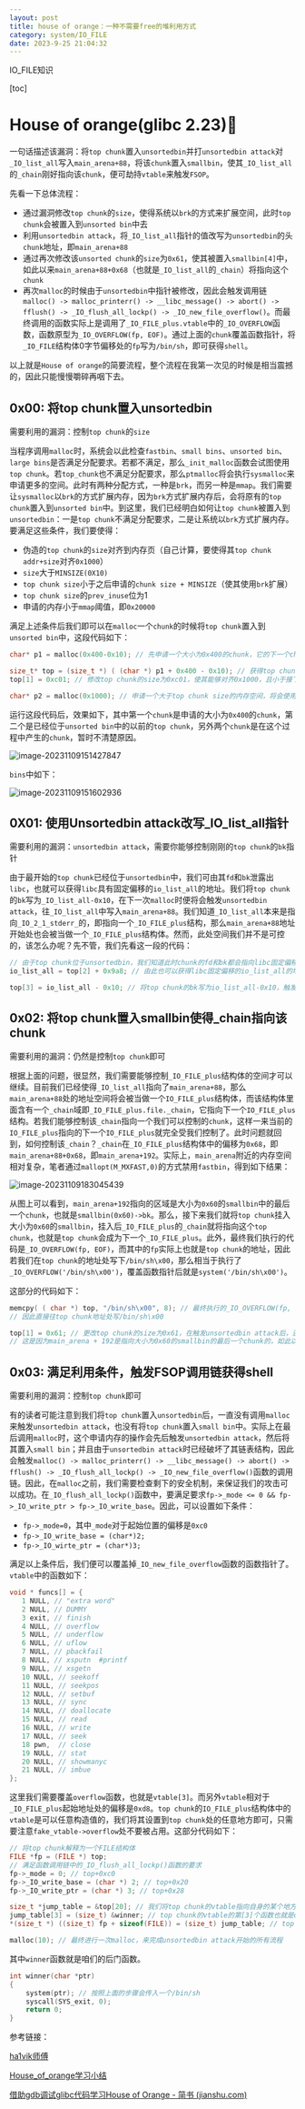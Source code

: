 ```yaml
---
layout: post
title: house of orange：一种不需要free的堆利用方式
category: system/IO_FILE
date: 2023-9-25 21:04:32
---
```

IO_FILE知识
<!-- more -->
[toc]
# House of orange(glibc 2.23)🍊

一句话描述该漏洞：将`top chunk`置入`unsortedbin`并打`unsortedbin attack`对`_IO_list_all`写入`main_arena+88`，将该`chunk`置入`smallbin`，使其`_IO_list_all`的`_chain`刚好指向该`chunk`，便可劫持`vtable`来触发`FSOP`。

先看一下总体流程：

- 通过漏洞修改`top chunk`的`size`，使得系统以`brk`的方式来扩展空间，此时`top chunk`会被置入到`unsorted bin`中去
- 利用`unsortedbin attack`，将`_IO_list_all`指针的值改写为`unsortedbin`的头`chunk`地址，即`main_arena+88`
- 通过再次修改该`unsorted chunk`的`size`为`0x61`，使其被置入`smallbin[4]`中，如此以来`main_arena+88+0x68`（也就是`_IO_list_all`的`_chain`）将指向这个`chunk`
- 再次`malloc`的时候由于`unsortedbin`中指针被修改，因此会触发调用链`malloc() -> malloc_printerr() -> __libc_message() -> abort() -> fflush() -> _IO_flush_all_lockp() -> _IO_new_file_overflow()`。而最终调用的函数实际上是调用了`_IO_FILE_plus.vtable`中的`_IO_OVERFLOW`函数，函数原型为`_IO_OVERFLOW(fp, EOF)`。通过上面的`chunk`覆盖函数指针，将`_IO_FILE`结构体0字节偏移处的`fp`写为`/bin/sh`，即可获得`shell`。

以上就是`House of orange`的简要流程，整个流程在我第一次见的时候是相当震撼的，因此只能慢慢嚼碎再咽下去。

## 0x00: 将top chunk置入unsortedbin

需要利用的漏洞：控制`top chunk`的`size`

当程序调用`malloc`时，系统会以此检查`fastbin`、`small bins`、`unsorted bin`、`large bins`是否满足分配要求。若都不满足，那么`_init_malloc`函数会试图使用`top chunk`。若`top_chunk`也不满足分配要求，那么`ptmalloc`将会执行`sysmalloc`来申请更多的空间。此时有两种分配方式，一种是`brk`，而另一种是`mmap`。我们需要让`sysmalloc`以`brk`的方式扩展内存，因为`brk`方式扩展内存后，会将原有的`top chunk`置入到`unsorted bin`中。到这里，我们已经明白如何让`top chunk`被置入到`unsortedbin`：一是`top chunk`不满足分配要求，二是让系统以`brk`方式扩展内存。要满足这些条件，我们要使得：

- 伪造的`top chunk`的`size`对齐到内存页（自己计算，要使得其`top chunk addr+size`对齐`0x1000`）
- `size`大于`MINSIZE(0X10)`
- `top chunk size`小于之后申请的`chunk size + MINSIZE`（使其使用`brk`扩展）
- `top chunk size`的`prev_inuse`位为1
- 申请的内存小于`mmap`阈值，即`0x20000`

满足上述条件后我们即可以在`malloc`一个`chunk`的时候将`top chunk`置入到`unsorted bin`中，这段代码如下：

```c
char* p1 = malloc(0x400-0x10); // 先申请一个大小为0x400的chunk，它的下一个chunk即为top chunk

size_t* top = (size_t *) ( (char *) p1 + 0x400 - 0x10); // 获得top chunk，也就是p1的用户地址加上0x400-0x10
top[1] = 0xc01; // 修改top chunk的size为0xc01，使其能够对齐0x1000，且小于接下来申请的一个不大于0x20000的请求

char* p2 = malloc(0x1000); // 申请一个大于top chunk size的内存空间，将会使用brk申请空间，同时使得top chunk被置入unsortedbin
```

运行这段代码后，效果如下，其中第一个`chunk`是申请的大小为`0x400`的`chunk`，第二个是已经位于`unsorted bin`中的以前的`top chunk`，另外两个`chunk`是在这个过程中产生的`chunk`，暂时不清楚原因。

![image-20231109151427847](https://ltfallpics.oss-cn-hangzhou.aliyuncs.com/images/202311211728975.png)

`bins`中如下：

![image-20231109151602936](https://ltfallpics.oss-cn-hangzhou.aliyuncs.com/images/202311211728983.png)

## 0X01: 使用Unsortedbin attack改写_IO_list_all指针

需要利用的漏洞：`unsortedbin attack`，需要你能够控制刚刚的`top chunk`的`bk`指针

由于最开始的`top chunk`已经位于`unsortedbin`中，我们可由其`fd`和`bk`泄露出`libc`，也就可以获得`libc`具有固定偏移的`io_list_all`的地址。我们将`top chunk`的`bk`写为`_IO_list_all-0x10`，在下一次`malloc`时便将会触发`unsortedbin attack`，往`_IO_list_all`中写入`main_arena+88`。我们知道`_IO_list_all`本来是指向`_IO_2_1_stderr_`的，即指向一个`_IO_FILE_plus`结构，那么`main_arena+88`地址开始处也会被当做一个`_IO_FILE_plus`结构体。然而，此处空间我们并不是可控的，该怎么办呢？先不管，我们先看这一段的代码：

```c
// 由于top chunk位于unsortedbin，我们知道此时chunk的fd和bk都会指向libc固定偏移main_arena+88
io_list_all = top[2] + 0x9a8; // 由此也可以获得libc固定偏移的io_list_all的地址

top[3] = io_list_all - 0x10; // 将top chunk的bk写为io_list_all-0x10，触发unsortedbin attack
```

## 0x02: 将top chunk置入smallbin使得_chain指向该chunk

 需要利用的漏洞：仍然是控制`top chunk`即可

根据上面的问题，很显然，我们需要能够控制`_IO_FILE_plus`结构体的空间才可以继续。目前我们已经使得`_IO_list_all`指向了`main_arena+88`，那么`main_arena+88`处的地址空间将会被当做一个`IO_FILE_plus`结构体，而该结构体里面含有一个`_chain`域即`_IO_FILE_plus.file._chain`，它指向下一个`IO_FILE_plus`结构。若我们能够控制该`_chain`指向一个我们可以控制的`chunk`，这样一来当前的`IO_FILE_plus`指向的下一个`IO_FILE_plus`就完全受我们控制了。此时问题就回到，如何控制该`_chain`？`_chain`在`_IO_FILE_plus`结构体中的偏移为`0x68`，即`main_arena+88+0x68`，即`main_arena+192`。实际上，`main_arena`附近的内存空间相对复杂，笔者通过`mallopt(M_MXFAST,0)`的方式禁用`fastbin`，得到如下结果：

![image-20231109183045439](https://ltfallpics.oss-cn-hangzhou.aliyuncs.com/images/202311211728426.png)

从图上可以看到，`main_arena+192`指向的区域是大小为`0x60`的`smallbin`中的最后一个`chunk`，也就是`smallbin(0x60)->bk`。那么，接下来我们就将`top chunk`挂入大小为`0x60`的`smallbin`，挂入后`_IO_FILE_plus`的`_chain`就将指向这个`top chunk`，也就是`top chunk`会成为下一个`_IO_FILE_plus`。此外，最终我们执行的代码是`_IO_OVERFLOW(fp, EOF)`，而其中的`fp`实际上也就是`top chunk`的地址，因此若我们在`top chunk`的地址处写下`/bin/sh\x00`，那么相当于执行了`_IO_OVERFLOW('/bin/sh\x00')`，覆盖函数指针后就是`system('/bin/sh\x00')`。

这部分的代码如下：

```c
memcpy( ( char *) top, "/bin/sh\x00", 8); // 最终执行的_IO_OVERFLOW(fp, EOF)中的fp实际上是_IO_FILE_plus结构体的地址，对应top chunk的地址
// 因此直接往top chunk地址处写/bin/sh\x00

top[1] = 0x61; // 更改top chunk的size为0x61，在触发unsortedbin attack后，还会将其挂入大小为0x60的smallbin
// 这是因为main_arena + 192是指向大小为0x60的smallbin的最后一个chunk的，如此以来第一个_IO_FILE_plus的_chain指向top chunk
```

## 0x03: 满足利用条件，触发FSOP调用链获得shell

需要利用的漏洞：控制`top chunk`即可

有的读者可能注意到我们将`top chunk`置入`unsortedbin`后，一直没有调用`malloc`来触发`unsortedbin attack`，也没有将`top chunk`置入`small bin`中。实际上在最后调用`malloc`时，这个申请内存的操作会先后触发`unsortedbin attack`，然后将其置入`small bin`；并且由于`unsortedbin attack`时已经破坏了其链表结构，因此会触发`malloc() -> malloc_printerr() -> __libc_message() -> abort() -> fflush() -> _IO_flush_all_lockp() -> _IO_new_file_overflow()`函数的调用链。因此，在`malloc`之前，我们需要检查剩下的安全机制，来保证我们的攻击可以成功。在`_IO_flush_all_lockp()`函数中，要满足要求`fp->_mode <= 0 && fp->_IO_write_ptr > fp->_IO_write_base`。因此，可以设置如下条件：

- `fp->_mode=0`，其中`_mode`对于起始位置的偏移是`0xc0`
- `fp->_IO_write_base = (char*)2;`
- `fp->_IO_wirte_ptr = (char*)3;`

满足以上条件后，我们便可以覆盖掉`_IO_new_file_overflow`函数的函数指针了。`vtable`中的函数如下：

```c
void * funcs[] = {
   1 NULL, // "extra word"
   2 NULL, // DUMMY
   3 exit, // finish
   4 NULL, // overflow
   5 NULL, // underflow
   6 NULL, // uflow
   7 NULL, // pbackfail
   8 NULL, // xsputn  #printf
   9 NULL, // xsgetn
   10 NULL, // seekoff
   11 NULL, // seekpos
   12 NULL, // setbuf
   13 NULL, // sync
   14 NULL, // doallocate
   15 NULL, // read
   16 NULL, // write
   17 NULL, // seek
   18 pwn,  // close
   19 NULL, // stat
   20 NULL, // showmanyc
   21 NULL, // imbue
};
```

这里我们需要覆盖`overflow`函数，也就是`vtable[3]`。而另外`vtable`相对于`_IO_FILE_plus`起始地址处的偏移是`0xd8`。`top chunk`的`IO_FILE_plus`结构体中的`vtable`是可以任意构造值的，我们将其设置到`top chunk`处的任意地方即可，只需要注意`fake_vtable->overflow`处不要被占用。这部分代码如下：

```c
// 将top chunk解释为一个FILE结构体
FILE *fp = (FILE *) top;
// 满足函数调用链中的_IO_flush_all_lockp()函数的要求
fp->_mode = 0; // top+0xc0
fp->_IO_write_base = (char *) 2; // top+0x20
fp->_IO_write_ptr = (char *) 3; // top+0x28

size_t *jump_table = &top[20]; // 我们将top chunk的vtable指向自身的某个地方，随意
jump_table[3] = (size_t) &winner; // top chunk的vtable的第[3]个函数也就是overflow，将其函数指针设置为winner
*(size_t *) ((size_t) fp + sizeof(FILE)) = (size_t) jump_table; // top chunk的vtable指向刚刚设置的fake vtable

malloc(10); // 最终进行一次malloc，来完成unsortedbin attack开始的所有流程
```

其中`winner`函数就是咱们的后门函数。

```c
int winner(char *ptr)
{ 
    system(ptr); // 按照上面的步骤会传入一个/bin/sh
    syscall(SYS_exit, 0);
    return 0;
}
```

参考链接：

[ha1vik师傅](https://blog.csdn.net/seaaseesa/article/details/104314949)

[House_of_orange学习小结](https://www.cnblogs.com/L0g4n-blog/p/14217309.html)

[借助gdb调试glibc代码学习House of Orange - 简书 (jianshu.com)](https://www.jianshu.com/p/57a5c9a492aa?utm_campaign=maleskine&utm_content=note&utm_medium=seo_notes&utm_source=recommendation)